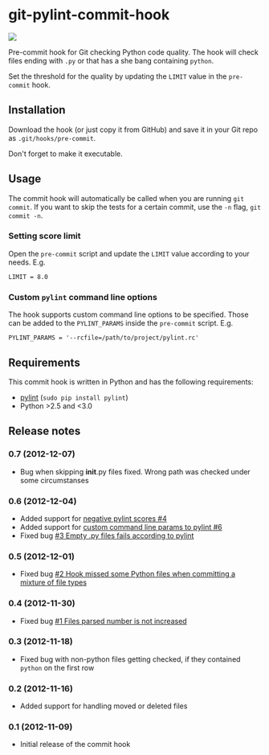 git-pylint-commit-hook
======================

<a href='https://travis-ci.org/sebdah/git-pylint-commit-hook'><img src='https://secure.travis-ci.org/sebdah/git-pylint-commit-hook.png?branch=master'></a>

Pre-commit hook for Git checking Python code quality. The hook will check files ending with `.py` or that has a she bang containing `python`.

Set the threshold for the quality by updating the `LIMIT` value in the `pre-commit` hook.

Installation
------------

Download the hook (or just copy it from GitHub) and save it in your Git repo as `.git/hooks/pre-commit`.

Don't forget to make it executable.


Usage
------

The commit hook will automatically be called when you are running `git commit`. If you want to skip the tests for a certain commit, use the `-n` flag, `git commit -n`.

### Setting score limit

Open the `pre-commit` script and update the `LIMIT` value according to your needs. E.g.

	LIMIT = 8.0

### Custom `pylint` command line options

The hook supports custom command line options to be specified. Those can be added to the `PYLINT_PARAMS` inside the `pre-commit` script. E.g.

	PYLINT_PARAMS = '--rcfile=/path/to/project/pylint.rc'


Requirements
------------

This commit hook is written in Python and has the following requirements:

- [pylint](http://www.logilab.org/857) (`sudo pip install pylint`)
- Python >2.5 and <3.0


Release notes
-------------

### 0.7 (2012-12-07)

- Bug when skipping __init__.py files fixed. Wrong path was checked under some circumstanses

### 0.6 (2012-12-04)

- Added support for [negative pylint scores #4](https://github.com/sebdah/git-pylint-commit-hook/issues/4)
- Added support for [custom command line params to pylint #6](https://github.com/sebdah/git-pylint-commit-hook/issues/6)
- Fixed bug [#3 Empty .py files fails according to pylint](https://github.com/sebdah/git-pylint-commit-hook/issues/3)

### 0.5 (2012-12-01)

- Fixed bug [#2 Hook missed some Python files when committing a mixture of file types](https://github.com/sebdah/git-pylint-commit-hook/issues/2)

### 0.4 (2012-11-30)

- Fixed bug [#1 Files parsed number is not increased](https://github.com/sebdah/git-pylint-commit-hook/issues/1)

### 0.3 (2012-11-18)

- Fixed bug with non-python files getting checked, if they contained `python` on the first row

### 0.2 (2012-11-16)

- Added support for handling moved or deleted files

### 0.1 (2012-11-09)

 - Initial release of the commit hook
